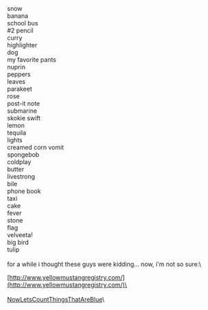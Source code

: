 snow \
 banana \
 school bus \
 \#2 pencil \
 curry \
 highlighter\
 dog \
 my favorite pants \
 nuprin\
 peppers \
 leaves \
 parakeet\
 rose\
 post-it note\
 submarine\
 skokie swift\
 lemon \
 tequila \
 lights \
 creamed corn vomit \
 spongebob \
 coldplay\
 butter\
 livestrong\
 bile\
 phone book\
 taxi\
 cake\
 fever\
 stone\
 flag\
 velveeta!\
 big bird\
 tulip\
 \
 for a while i thought these guys were kidding... now, i'm not so sure:\

[http://www.yellowmustangregistry.com/](http://www.yellowmustangregistry.com/)\
 \
 \
 [NowLetsCountThingsThatAreBlue](nowLetsCountThingsThatAreBlue.html)\

